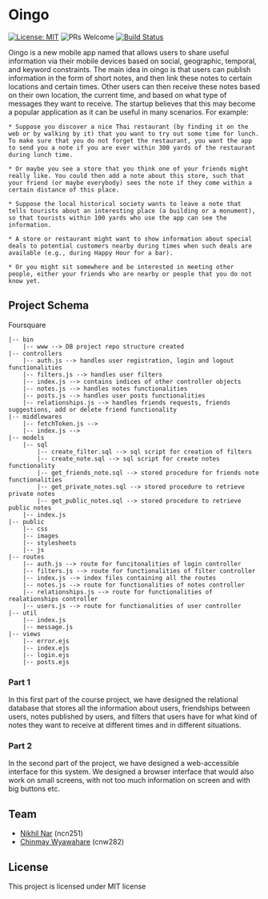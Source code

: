# Oingo

[![License: MIT](https://img.shields.io/badge/License-MIT-green.svg)](https://opensource.org/licenses/MIT)
![PRs Welcome](https://img.shields.io/badge/PRs-welcome-brightgreen)
[![Build Status](https://travis-ci.org/usgs/nwisweb-tableau-data-connector.svg?branch=master)](https://travis-ci.org/usgs/nwisweb-tableau-data-connector)

Oingo is a new mobile app named that allows users to share useful information via their mobile devices based on social, geographic, temporal, and keyword constraints. The main idea in oingo is that users can publish information in the form of short notes, and then link these notes to certain locations and certain times. Other users can then receive these notes based on their own location, the current time, and based on what
type of messages they want to receive.  The startup believes that this may become a popular application as it can be useful in many scenarios. For example:


    * Suppose you discover a nice Thai restaurant (by finding it on the web or by walking by it) that you want to try out some time for lunch. To make sure that you do not forget the restaurant, you want the app to send you a note if you are ever within 300 yards of the restaurant during lunch time.
    
    * Or maybe you see a store that you think one of your friends might really like. You could then add a note about this store, such that your friend (or maybe everybody) sees the note if they come within a certain distance of this place.
    
    * Suppose the local historical society wants to leave a note that tells tourists about an interesting place (a building or a monument), so that tourists within 100 yards who use the app can see the information.
    
    * A store or restaurant might want to show information about special deals to potential customers nearby during times when such deals are available (e.g., during Happy Hour for a bar).
    
    * Or you might sit somewhere and be interested in meeting other people, either your friends who are nearby or people that you do not know yet.


## Project Schema

Foursquare 

    |-- bin 
        |-- www --> DB project repo structure created
    |-- controllers
        |-- auth.js --> handles user registration, login and logout functionalities
        |-- filters.js --> handles user filters 
        |-- index.js --> contains indices of other controller objects
        |-- notes.js --> handles notes functionalities
        |-- posts.js --> handles user posts functionalities
        |-- relationships.js --> handles friends requests, friends suggestions, add or delete friend functionality
    |-- middlewares
        |-- fetchToken.js -->  
        |-- index.js --> 
    |-- models
        |-- sql
            |-- create_filter.sql --> sql script for creation of filters
            |-- create_note.sql --> sql script for create notes functionality
            |-- get_friends_note.sql --> stored procedure for friends note functionalities
            |-- get_private_notes.sql --> stored procedure to retrieve private notes
            |-- get_public_notes.sql --> stored procedure to retrieve public notes
        |-- index.js
    |-- public
        |-- css 
        |-- images
        |-- stylesheets
        |-- js
    |-- routes
        |-- auth.js --> route for funcitonalities of login controller
        |-- filters.js --> route for functionalities of filter controller
        |-- index.js --> index files containing all the routes
        |-- notes.js --> route for functionalities of notes controller
        |-- relationships.js --> route for functionalities of realationships controller
        |-- users.js --> route for functionalities of user controller
    |-- util
        |-- index.js
        |-- message.js
    |-- views
        |-- error.ejs
        |-- index.ejs 
        |-- login.ejs 
        |-- posts.ejs 
        
### Part 1

In this first part of the course project, we have designed the relational database that stores all the information about users, friendships between users, notes published by users, and filters that users have for what kind of notes they want to receive at different times and in different situations.

### Part 2

In the second part of the project, we have designed a web-accessible interface for this system. We designed a browser interface that would also work on small screens, with not too much information on screen and with big buttons etc.

## Team
* [Nikhil Nar](https://github.com/NikhilNar) (ncn251)
* [Chinmay Wyawahare](https://github.com/gandalf1819) (cnw282)

## License

This project is licensed under MIT license
